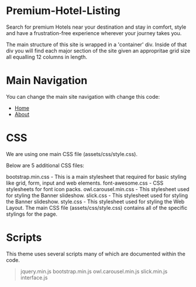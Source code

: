 # Premium-Hotel-Listing
Search for premium Hotels near your destination and stay in comfort, style and have a frustration-free experience wherever your journey takes you.


The main structure of this site is wrapped in a 'container' div. Inside of that div you will find each major section of the site given an appropritae grid size all equalling 12 columns in length.
                <section class="section-padding event-sec bg-light-white">
                        <div class="container">
                             <div class="section-heading">
                             </div>
                        <div class="row">
                            <div class="col-12">
                            </div>
                            </div>
                            </div>
                </section>

# Main Navigation
You can change the main site navigation with change this code:
  <div class="main-navigation">
            <nav>
                <ul class="custom-flex">
                    <li class="active"><a href="#">Home</a></li>
                    <li ><a href="#">About</a></li>
                </ul>
            </nav>
    </div>

# CSS

We are using one main CSS file (assets/css/style.css).

Below are 5 additional CSS files:

bootstrap.min.css - This is a main stylesheet that required for basic styling like grid, form, input and web elements.
font-awesome.css - CSS stylesheets for font icon packs.
owl.carousel.min.css - This stylesheet used for styling the Banner slideshow.
slick.css - This stylesheet used for styling the Banner slideshow.
style.css - This stylesheet used for styling the Web Layout.
The main CSS file (assets/css/style.css) contains all of the specific stylings for the page. 


# Scripts
This theme uses several scripts many of which are documented within the code. 

> jquery.min.js
> bootstrap.min.js
> owl.carousel.min.js
> slick.min.js
> interface.js



